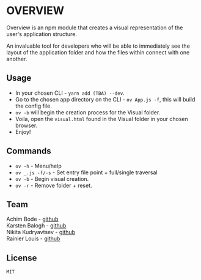 # OVERVIEW

Overview is an npm module that creates a visual representation of the user's application structure.

An invaluable tool for developers who will be able to immediately see the layout of the application folder and how the files within connect with one another.

## Usage

* In your chosen CLI - `yarn add (TBA) --dev`.
* Go to the chosen app directory on the CLI - `ov App.js -f`, this will build the config file.
* `ov -b` will begin the creation process for the Visual folder.
* Voila, open the `visual.html` found in the Visual folder in your chosen browser.
* Enjoy!

## Commands

* `ov -h` - Menu/help
* `ov _.js -f/-s` - Set entry file point + full/single traversal
* `ov -b` - Begin visual creation.
* `ov -r` - Remove folder + reset.

## Team

Achim Bode - [github](https://github.com/achimbode)  
Karsten Balogh - [github](https://github.com/karstenba)  
Nikita Kudryavtsev - [github](https://github.com/palevoo)  
Rainier Louis - [github](https://github.com/rainierlouis)

## License

`MIT`

